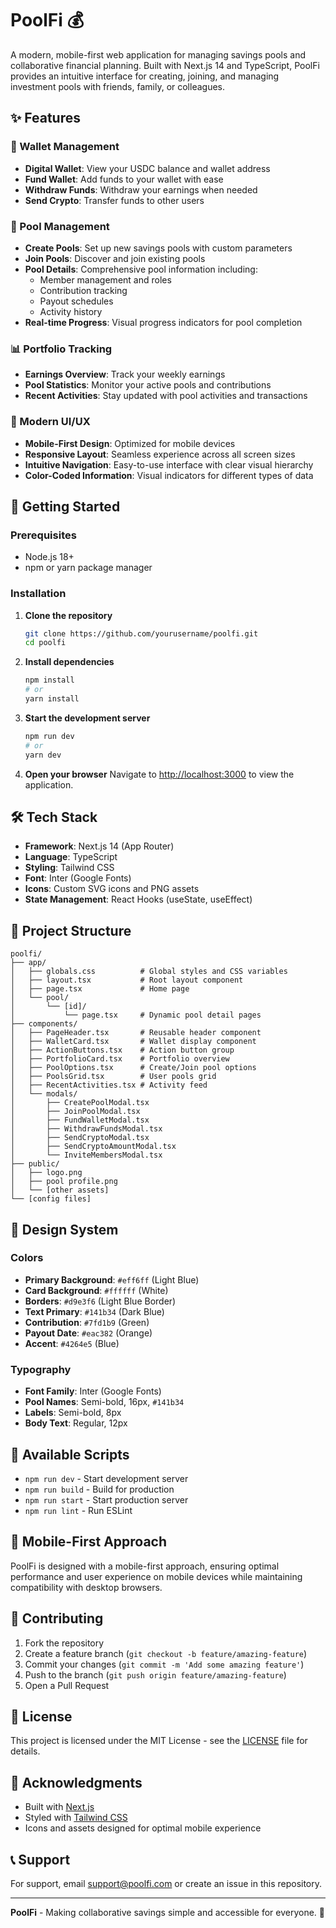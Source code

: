 # PoolFi 💰

A modern, mobile-first web application for managing savings pools and collaborative financial planning. Built with Next.js 14 and TypeScript, PoolFi provides an intuitive interface for creating, joining, and managing investment pools with friends, family, or colleagues.

## ✨ Features

### 🏦 Wallet Management
- **Digital Wallet**: View your USDC balance and wallet address
- **Fund Wallet**: Add funds to your wallet with ease
- **Withdraw Funds**: Withdraw your earnings when needed
- **Send Crypto**: Transfer funds to other users

### 🎯 Pool Management
- **Create Pools**: Set up new savings pools with custom parameters
- **Join Pools**: Discover and join existing pools
- **Pool Details**: Comprehensive pool information including:
  - Member management and roles
  - Contribution tracking
  - Payout schedules
  - Activity history
- **Real-time Progress**: Visual progress indicators for pool completion

### 📊 Portfolio Tracking
- **Earnings Overview**: Track your weekly earnings
- **Pool Statistics**: Monitor your active pools and contributions
- **Recent Activities**: Stay updated with pool activities and transactions

### 🎨 Modern UI/UX
- **Mobile-First Design**: Optimized for mobile devices
- **Responsive Layout**: Seamless experience across all screen sizes
- **Intuitive Navigation**: Easy-to-use interface with clear visual hierarchy
- **Color-Coded Information**: Visual indicators for different types of data

## 🚀 Getting Started

### Prerequisites
- Node.js 18+ 
- npm or yarn package manager

### Installation

1. **Clone the repository**
   ```bash
   git clone https://github.com/yourusername/poolfi.git
   cd poolfi
   ```

2. **Install dependencies**
   ```bash
   npm install
   # or
   yarn install
   ```

3. **Start the development server**
   ```bash
   npm run dev
   # or
   yarn dev
   ```

4. **Open your browser**
   Navigate to [http://localhost:3000](http://localhost:3000) to view the application.

## 🛠️ Tech Stack

- **Framework**: Next.js 14 (App Router)
- **Language**: TypeScript
- **Styling**: Tailwind CSS
- **Font**: Inter (Google Fonts)
- **Icons**: Custom SVG icons and PNG assets
- **State Management**: React Hooks (useState, useEffect)

## 📁 Project Structure

```
poolfi/
├── app/
│   ├── globals.css          # Global styles and CSS variables
│   ├── layout.tsx           # Root layout component
│   ├── page.tsx             # Home page
│   └── pool/
│       └── [id]/
│           └── page.tsx     # Dynamic pool detail pages
├── components/
│   ├── PageHeader.tsx       # Reusable header component
│   ├── WalletCard.tsx       # Wallet display component
│   ├── ActionButtons.tsx    # Action button group
│   ├── PortfolioCard.tsx    # Portfolio overview
│   ├── PoolOptions.tsx      # Create/Join pool options
│   ├── PoolsGrid.tsx        # User pools grid
│   ├── RecentActivities.tsx # Activity feed
│   └── modals/
│       ├── CreatePoolModal.tsx
│       ├── JoinPoolModal.tsx
│       ├── FundWalletModal.tsx
│       ├── WithdrawFundsModal.tsx
│       ├── SendCryptoModal.tsx
│       ├── SendCryptoAmountModal.tsx
│       └── InviteMembersModal.tsx
├── public/
│   ├── logo.png
│   ├── pool profile.png
│   └── [other assets]
└── [config files]
```

## 🎨 Design System

### Colors
- **Primary Background**: `#eff6ff` (Light Blue)
- **Card Background**: `#ffffff` (White)
- **Borders**: `#d9e3f6` (Light Blue Border)
- **Text Primary**: `#141b34` (Dark Blue)
- **Contribution**: `#7fd1b9` (Green)
- **Payout Date**: `#eac382` (Orange)
- **Accent**: `#4264e5` (Blue)

### Typography
- **Font Family**: Inter (Google Fonts)
- **Pool Names**: Semi-bold, 16px, `#141b34`
- **Labels**: Semi-bold, 8px
- **Body Text**: Regular, 12px

## 🔧 Available Scripts

- `npm run dev` - Start development server
- `npm run build` - Build for production
- `npm run start` - Start production server
- `npm run lint` - Run ESLint

## 📱 Mobile-First Approach

PoolFi is designed with a mobile-first approach, ensuring optimal performance and user experience on mobile devices while maintaining compatibility with desktop browsers.

## 🤝 Contributing

1. Fork the repository
2. Create a feature branch (`git checkout -b feature/amazing-feature`)
3. Commit your changes (`git commit -m 'Add some amazing feature'`)
4. Push to the branch (`git push origin feature/amazing-feature`)
5. Open a Pull Request

## 📄 License

This project is licensed under the MIT License - see the [LICENSE](LICENSE) file for details.

## 🙏 Acknowledgments

- Built with [Next.js](https://nextjs.org/)
- Styled with [Tailwind CSS](https://tailwindcss.com/)
- Icons and assets designed for optimal mobile experience

## 📞 Support

For support, email support@poolfi.com or create an issue in this repository.

---

**PoolFi** - Making collaborative savings simple and accessible for everyone. 💙